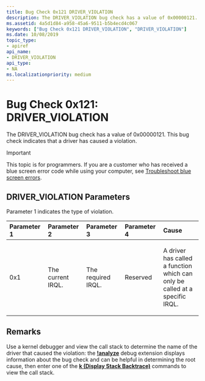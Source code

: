 ```yaml
---
title: Bug Check 0x121 DRIVER_VIOLATION
description: The DRIVER_VIOLATION bug check has a value of 0x00000121. This bug check indicates that a driver has caused a violation.
ms.assetid: 4a5d1d84-a958-45a6-9511-b5b4ecd4c067
keywords: ["Bug Check 0x121 DRIVER_VIOLATION", "DRIVER_VIOLATION"]
ms.date: 10/08/2019
topic_type:
- apiref
api_name:
- DRIVER_VIOLATION
api_type:
- NA
ms.localizationpriority: medium
---
```


# Bug Check 0x121: DRIVER\_VIOLATION

The DRIVER\_VIOLATION bug check has a value of 0x00000121. This bug check indicates that a driver has caused a violation.

> [!IMPORTANT]
> This topic is for programmers. If you are a customer who has received a blue screen error code while using your computer, see [Troubleshoot blue screen errors](https://www.windows.com/stopcode).

## DRIVER\_VIOLATION Parameters

Parameter 1 indicates the type of violation.

<table>
<colgroup>
<col width="20%" />
<col width="20%" />
<col width="20%" />
<col width="20%" />
<col width="20%" />
</colgroup>
<thead>
<tr class="header">
<th align="left">Parameter 1</th>
<th align="left">Parameter 2</th>
<th align="left">Parameter 3</th>
<th align="left">Parameter 4</th>
<th align="left">Cause</th>
</tr>
</thead>
<tbody>
<tr class="odd">
<td align="left"><p>0x1</p></td>
<td align="left"><p>The current IRQL.</p></td>
<td align="left"><p>The required IRQL.</p></td>
<td align="left"><p>Reserved</p></td>
<td align="left"><p>A driver has called a function which can only be called at a
	specific IRQL.</p></td>
</tr>
</tbody>
</table>

Remarks
-------

Use a kernel debugger and view the call stack to determine the name of the driver that caused the violation: the [**!analyze**](https://docs.microsoft.com/windows-hardware/drivers/debugger/-analyze) debug extension displays information about the bug check and can be helpful in determining the root cause, then enter one of the [**k (Display Stack Backtrace)**](https://docs.microsoft.com/windows-hardware/drivers/debugger/k--kb--kc--kd--kp--kp--kv--display-stack-backtrace-) commands to view the call stack.
